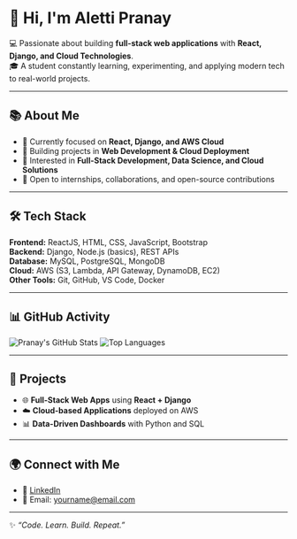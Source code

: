 # 👋 Hi, I'm Aletti Pranay  

💻 Passionate about building **full-stack web applications** with **React, Django, and Cloud Technologies**.  
🎓 A student constantly learning, experimenting, and applying modern tech to real-world projects.  

---

## 📚 About Me
- 🌱 Currently focused on **React, Django, and AWS Cloud**  
- 🔭 Building projects in **Web Development & Cloud Deployment**  
- 🎯 Interested in **Full-Stack Development, Data Science, and Cloud Solutions**  
- 🤝 Open to internships, collaborations, and open-source contributions  

---

## 🛠️ Tech Stack
**Frontend:** ReactJS, HTML, CSS, JavaScript, Bootstrap  
**Backend:** Django, Node.js (basics), REST APIs  
**Database:** MySQL, PostgreSQL, MongoDB  
**Cloud:** AWS (S3, Lambda, API Gateway, DynamoDB, EC2)  
**Other Tools:** Git, GitHub, VS Code, Docker  

---

## 📊 GitHub Activity
![Pranay's GitHub Stats](https://github-readme-stats.vercel.app/api?username=PranayAletti&show_icons=true&theme=radical)
![Top Languages](https://github-readme-stats.vercel.app/api/top-langs/?username=PranayAletti&layout=compact&theme=radical)


---

## 🚀 Projects
- 🌐 **Full-Stack Web Apps** using **React + Django**  
- ☁️ **Cloud-based Applications** deployed on AWS  
- 📊 **Data-Driven Dashboards** with Python and SQL  

---

## 🌍 Connect with Me
- 💼 [LinkedIn](https://www.linkedin.com/)  
- 📧 Email: yourname@email.com  

---

✨ *“Code. Learn. Build. Repeat.”*  
